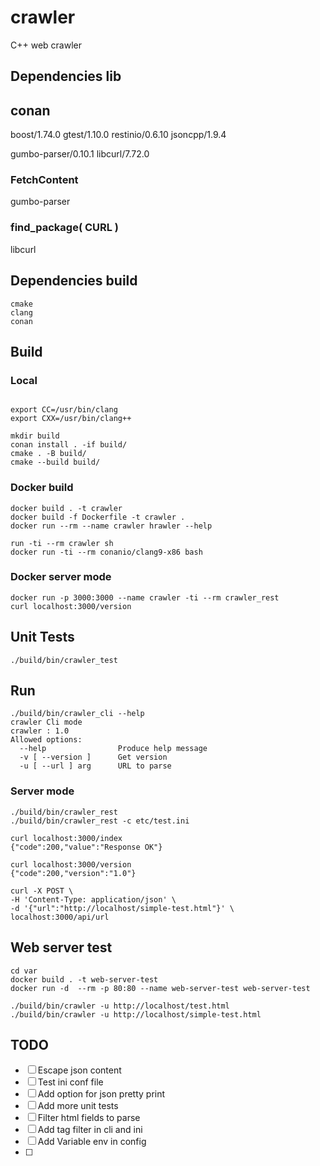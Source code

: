 # crawler

C++ web crawler

## Dependencies lib

## conan
boost/1.74.0
gtest/1.10.0
restinio/0.6.10
jsoncpp/1.9.4

gumbo-parser/0.10.1
libcurl/7.72.0

### FetchContent
gumbo-parser

### find_package( CURL )
libcurl


## Dependencies build

```
cmake
clang
conan
```

## Build

### Local

```

export CC=/usr/bin/clang
export CXX=/usr/bin/clang++

mkdir build
conan install . -if build/
cmake . -B build/
cmake --build build/
```

### Docker build

```
docker build . -t crawler
docker build -f Dockerfile -t crawler .
docker run --rm --name crawler hrawler --help

run -ti --rm crawler sh
docker run -ti --rm conanio/clang9-x86 bash
```

### Docker server mode

```
docker run -p 3000:3000 --name crawler -ti --rm crawler_rest
curl localhost:3000/version
```

## Unit Tests

```
./build/bin/crawler_test
```

## Run

```
./build/bin/crawler_cli --help
crawler Cli mode
crawler : 1.0
Allowed options:
  --help                Produce help message
  -v [ --version ]      Get version
  -u [ --url ] arg      URL to parse
```

### Server mode

```
./build/bin/crawler_rest
./build/bin/crawler_rest -c etc/test.ini

curl localhost:3000/index
{"code":200,"value":"Response OK"}

curl localhost:3000/version
{"code":200,"version":"1.0"}

curl -X POST \
-H 'Content-Type: application/json' \
-d '{"url":"http://localhost/simple-test.html"}' \
localhost:3000/api/url

```
## Web server test

```
cd var
docker build . -t web-server-test
docker run -d  --rm -p 80:80 --name web-server-test web-server-test

./build/bin/crawler -u http://localhost/test.html
./build/bin/crawler -u http://localhost/simple-test.html
```

## TODO

- [ ] Escape json content
- [ ] Test ini conf file
- [ ] Add option for json pretty print
- [ ] Add more unit tests
- [ ] Filter html fields to parse
- [ ] Add tag filter in cli and ini
- [ ] Add Variable env in config
- [ ] 